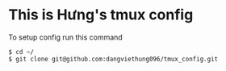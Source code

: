 # This is Hưng's tmux config 

To setup config run this command
```
$ cd ~/
$ git clone git@github.com:dangviethung096/tmux_config.git
```